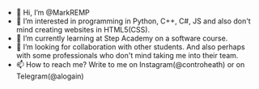 - 👋 Hi, I’m @MarkREMP
- 👀 I’m interested in programming in Python, C++, C#, JS and also don't mind creating websites in HTML5(CSS). 
- 🌱 I’m currently learning at Step Academy on a software course.
- 💞️ I’m looking for collaboration with other students. And also perhaps with some professionals who don't mind taking me into their team.
- 📫 How to reach me? Write to me on Instagram(@controheath) or on Telegram(@alogain)
